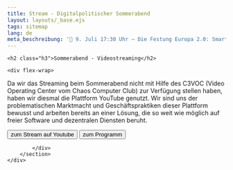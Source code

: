 ```yaml
---
title: Stream - Digitalpolitischer Sommerabend 
layout: layouts/_base.ejs
tags: sitemap
lang: de
meta_beschreibung: '📅 9. Juli 17:30 Uhr – Die Festung Europa 2.0: Smarte Abschottung und Überwachung'
---
```



<section class="max-w-6xl">

	<h2 class="h3">Sommerabend - Videostreaming</h2>

	<div flex-wrap>

Da wir das Streaming beim Sommerabend nicht mit Hilfe des C3VOC (Video Operating Center vom Chaos Computer Club) zur Verfügung stellen haben, haben wir diesmal die Plattform YouTube genutzt. Wir sind uns der problematischen Marktmacht und Geschäftspraktiken dieser Plattform bewusst und arbeiten bereits an einer Lösung, die so weit wie möglich auf freier Software und dezentralen Diensten beruht.

<!---<a href="https://cloud.bits-und-baeume.org/s/zFLyeEg76C4T7TH"><button class="btn-dark">zum Mitschnitt auf eigenem Server (800mb)</button></a>--->
<a href="https://youtube.com/live/ZTHiY5RJqgA?feature=share"><button class="btn-dark">zum Stream auf Youtube</button></a>
<a href="/posts/sommerabend_2025/"><button class="btn-dark">zum Programm</button></a>


			</div>
		</section>
	</div>

